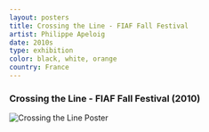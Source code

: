 ```yaml
---
layout: posters
title: Crossing the Line - FIAF Fall Festival
artist: Philippe Apeloig
date: 2010s
type: exhibition
color: black, white, orange
country: France
---
```


### Crossing the Line - FIAF Fall Festival (2010)

<img src="/poster-design/img/crossingtheline.jpg" alt="Crossing the Line Poster">